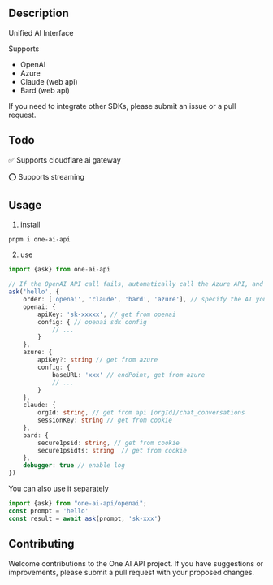 ## Description
Unified AI Interface
 
Supports
- OpenAI
- Azure
- Claude (web api)
- Bard (web api)

If you need to integrate other SDKs, please submit an issue or a pull request.


## Todo
✅ Supports cloudflare ai gateway

⭕️ Supports streaming


## Usage
1. install
```shell
pnpm i one-ai-api
```

2. use
```typescript
import {ask} from one-ai-api

// If the OpenAI API call fails, automatically call the Azure API, and so on.
ask('hello', {
    order: ['openai', 'claude', 'bard', 'azure'], // specify the AI you want to use and the order of their usage.
    openai: {
        apiKey: 'sk-xxxxx', // get from openai
        config: { // openai sdk config
            // ...
        }
    },
    azure: {
        apiKey?: string // get from azure
        config: {
            baseURL: 'xxx' // endPoint, get from azure
            // ...
        }
    },
    claude: {
        orgId: string, // get from api [orgId]/chat_conversations
        sessionKey: string // get from cookie
    },
    bard: {
        secure1psid: string, // get from cookie
        secure1psidts: string  // get from cookie
    },
    debugger: true // enable log
})
```

You can also use it separately
```typescript
import {ask} from "one-ai-api/openai";
const prompt = 'hello'
const result = await ask(prompt, 'sk-xxx')
```

## Contributing
Welcome contributions to the One AI API project. If you have suggestions or improvements, please submit a pull request with your proposed changes.
